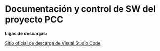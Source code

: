 # Documentación y control de SW del proyecto PCC

**Ligas de descargas:**

[Sitio oficial de descarga de Visual Studio Code](https://code.visualstudio.com/download)
